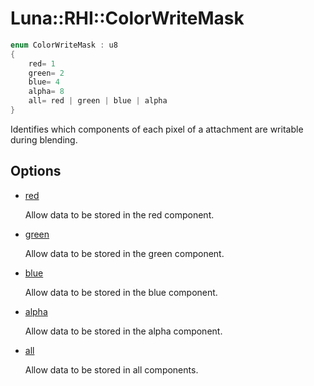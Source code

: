 # Luna::RHI::ColorWriteMask

```c++
enum ColorWriteMask : u8
{
    red= 1
    green= 2
    blue= 4
    alpha= 8
    all= red | green | blue | alpha
}
```

Identifies which components of each pixel of a attachment are writable during blending. 

## Options
* [red](group___r_h_i_1gga239d4ff9cc6e1ece57aeafb9d1d5b1bcabda9643ac6601722a28f238714274da4.md)

    Allow data to be stored in the red component. 

* [green](group___r_h_i_1gga239d4ff9cc6e1ece57aeafb9d1d5b1bca9f27410725ab8cc8854a2769c7a516b8.md)

    Allow data to be stored in the green component. 

* [blue](group___r_h_i_1gga239d4ff9cc6e1ece57aeafb9d1d5b1bca48d6215903dff56238e52e8891380c8f.md)

    Allow data to be stored in the blue component. 

* [alpha](group___r_h_i_1gga239d4ff9cc6e1ece57aeafb9d1d5b1bca2c1743a391305fbf367df8e4f069f9f9.md)

    Allow data to be stored in the alpha component. 

* [all](group___r_h_i_1gga239d4ff9cc6e1ece57aeafb9d1d5b1bcaa181a603769c1f98ad927e7367c7aa51.md)

    Allow data to be stored in all components. 

